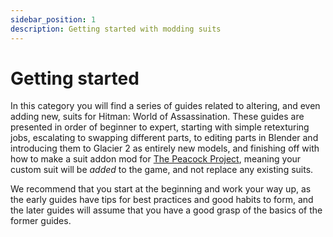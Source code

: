 ```yaml
---
sidebar_position: 1
description: Getting started with modding suits
---
```


# Getting started

In this category you will find a series of guides related to altering, and even adding new, suits for Hitman: World of Assassination. These guides are presented in order of beginner to expert, starting with simple retexturing jobs, escalating to swapping different parts, to editing parts in Blender and introducing them to Glacier 2 as entirely new models, and finishing off with how to make a suit addon mod for [The Peacock Project](https://thepeacockproject.org/), meaning your custom suit will be *added* to the game, and not replace any existing suits.

We recommend that you start at the beginning and work your way up, as the early guides have tips for best practices and good habits to form, and the later guides will assume that you have a good grasp of the basics of the former guides.